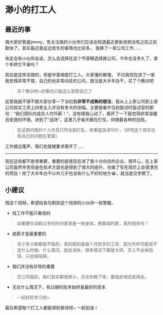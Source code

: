# 渺小的打工人

## 最近的事

嗨大家好我是jimmy，有关注我的小伙伴们应该会知道最近更新视频没有之前之前勤快了，其实最近我这边发生的事情也比较多， 我换了一家公司工作......

肯定会有小伙伴会说，怎么会选择在这个节骨眼选择换公司，今年也没多久了，拿个年终它不香吗？

其实是这样没错的，但是毕竟咱是打工人，大家懂的都懂，  不过我现在进了一家我觉得非常不错，自己的也非常向往的公司，就当是大半年白干，买了个教训吧
> 买个教训吧~好像也只能这么安慰自己了

这里我就不得不跟大家分享一下当初我**非常不成熟的想法**，我从上上家公司到上家公司其实工资上四舍五入并没有多大的涨幅，主要是看中当初面试时面试官的那句：“我们团队的成员人均15薪！”，没有错我心动了，离开了一下我觉得非常温暖且安逸的环境，进到了“战场”，这里几乎每天都在打仗，伴随着各种的加班。
> 在这期间我的个人作息已然全部打乱，体重猛涨进10斤，（好吧这个其实也有自己的问题在里面）

工作接近尾声，我们也就被要求离开了.....

****

现在这些都不是很重要，重要的是我现在进了我十分向往的企业，很开心，在上家公司虽然辛苦但是在技术方面也是得到了很大的提升，也做了写在简历上会很漂亮的项目！除了大半年白干以外几乎也没有什么不好的地方😭，就当是交学费了。

## 小建议

借这个视频，希望给各位刷到这个视频的小伙伴一些警醒。

- 找工作不能只看钱的
> 如果要你消耗过多的时间甚至是一些身体，换算成时薪，真的很多吗？
- 底薪才是最重要的
> 多少多少薪都是不稳的，真的稳的是每个月到手的工资，因为年终可能说不定什么时候，什么情况，就会消失，很多情况下都是大饼。天上不会掉馅饼，只会掉陷阱。
- 我们并没有非常的重要
> 在公司面前，我们其实都很渺小，无论你做了啥，要咱走咱还是得走。
- 无论什么情况下，有过硬的技术始终是最好的资本
> 一起好好学习吧~

最后希望每个打工人都能得到善待吧~  一起加油！

